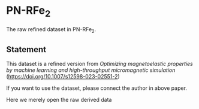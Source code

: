 # PN-RFe<sub>2</sub>
The raw refined dataset in PN-RFe<sub>2</sub>.

## Statement
This dataset is a refined version from *Optimizing magnetoelastic properties by machine learning and high-throughput micromagnetic simulation* (https://doi.org/10.1007/s12598-023-02551-2)

If you want to use the dataset, please connect the author in above paper.

Here we merely open the raw derived data
